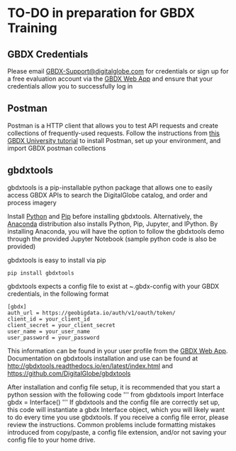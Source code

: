 # TO-DO in preparation for GBDX Training

## GBDX Credentials
Please email GBDX-Support@digitalglobe.com for credentials or sign up for a free evaluation account via the [GBDX Web App](https://gbdx.geobigdata.io/login) and ensure that your credentials allow you to successfully log in

## Postman
Postman is a HTTP client that allows you to test API requests and create collections of frequently-used requests. Follow the instructions from [this GBDX University tutorial](http://gbdxdocs.digitalglobe.com/docs/postman-instructions-collections) to install Postman, set up your environment, and import GBDX postman collections

## gbdxtools  

gbdxtools is a pip-installable python package that allows one to easily access GBDX APIs to search the DigitalGlobe catalog, and order and process imagery

Install [Python](https://www.python.org/) and [Pip](https://pip.pypa.io/en/stable/installing/) before installing gbdxtools. Alternatively, the [Anaconda](https://jupyter.readthedocs.io/en/latest/install.html) distribution also installs Python, Pip, Jupyter, and IPython. By installing Anaconda, you will have the option to follow the gbdxtools demo through the provided Jupyter Notebook (sample python code is also be provided)

gbdxtools is easy to install via pip
  ```
  pip install gbdxtools
  ```

gbdxtools expects a config file to exist at ~.gbdx-config with your GBDX credentials, in the following format
  ```
  [gbdx]
  auth_url = https://geobigdata.io/auth/v1/oauth/token/
  client_id = your_client_id
  client_secret = your_client_secret
  user_name = your_user_name
  user_password = your_password
  ```

This information can be found in your user profile from the [GBDX Web App](https://gbdx.geobigdata.io/login). Documentation on gbdxtools installation and use can be found at http://gbdxtools.readthedocs.io/en/latest/index.html and https://github.com/DigitalGlobe/gbdxtools

 After installation and config file setup, it is recommended that you start a python session with the following code
  '''
  from gbdxtools import Interface
  gbdx = Interface()
  '''
If gbdxtools and the config file are correctly set up, this code will instantiate a gbdx Interface object, which you will likely want to do every time you use gbdxtools. If you receive a config file error, please review the instructions. Common problems include formatting mistakes introduced from copy/paste, a config file extension, and/or not saving your config file to your home drive. 
